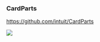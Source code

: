 ### CardParts
https://github.com/intuit/CardParts

![](https://raw.githubusercontent.com/Intuit/CardParts/master/images/mintCardParts.gif)
